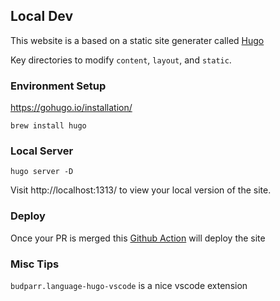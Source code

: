 ## Local Dev

This website is a based on a static site generater called [Hugo](https://gohugo.io/)

Key directories to modify `content`, `layout`, and `static`.

### Environment Setup

https://gohugo.io/installation/

```
brew install hugo
```

### Local Server

```
hugo server -D
```

Visit http://localhost:1313/ to view your local version of the site.

### Deploy

Once your PR is merged this [Github Action](https://github.com/TechLancaster/TechLancaster.github.io/blob/main/.github/workflows/hugo.yml) will deploy the site

### Misc Tips

`budparr.language-hugo-vscode` is a nice vscode extension
